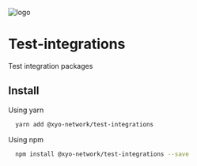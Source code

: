 
[logo]: https://www.xy.company/img/home/logo_xy.png

![logo]

# Test-integrations

Test integration packages

## Install

Using yarn

```sh
  yarn add @xyo-network/test-integrations
```

Using npm

```sh
  npm install @xyo-network/test-integrations --save
```
